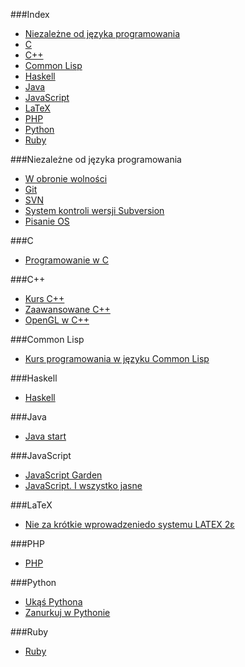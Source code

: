 ###Index
* [Niezależne od języka programowania](#niezale%C5%BCne-od-j%C4%99zyka-programowania)
* [C](#c)
* [C++](#c-1)
* [Common Lisp](#common-lisp)
* [Haskell](#haskell)
* [Java](#java)
* [JavaScript](#javascript)
* [LaTeX](#latex)
* [PHP](#php)
* [Python](#python)
* [Ruby](#ruby)


###Niezależne od języka programowania
* [W obronie wolności](http://stallman.helion.pl)
* [Git](http://pl.wikibooks.org/wiki/Git)
* [SVN](http://pl.wikibooks.org/wiki/Subversion)
* [System kontroli wersji Subversion](http://svnbook.opensys.pl)
* [Pisanie OS](http://pl.wikibooks.org/wiki/Pisanie_OS)


###C
* [Programowanie w C](http://upload.wikimedia.org/wikibooks/pl/6/6a/C.pdf)


###C++
* [Kurs C++](http://cpp0x.pl/kursy/Kurs-C++/1)
* [Zaawansowane C++](http://wazniak.mimuw.edu.pl/index.php?title=Zaawansowane_CPP)
* [OpenGL w C++](http://cpp0x.pl/kursy/Kurs-OpenGL-C++/)


###Common Lisp
* [Kurs programowania w języku Common Lisp](http://jcubic.pl/lisp_tutorial.php)


###Haskell
* [Haskell](http://pl.wikibooks.org/wiki/Haskell)


###Java
* [Java start](http://javastart.pl/)


###JavaScript
* [JavaScript Garden](http://bonsaiden.github.io/JavaScript-Garden/pl)
* [JavaScript. I wszystko jasne](http://www.bt4.pl/kursy/javascript/wszystko-jasne/)


###LaTeX
* [Nie za krótkie wprowadzeniedo systemu LATEX 2ε](http://www.ctan.org/tex-archive/info/lshort/polish)


###PHP
* [PHP](http://pl.wikibooks.org/wiki/PHP)


###Python
* [Ukąś Pythona](http://python.edu.pl/byteofpython/index.html)
* [Zanurkuj w Pythonie](http://pl.wikibooks.org/wiki/Zanurkuj_w_Pythonie)


###Ruby
* [Ruby](http://pl.wikibooks.org/wiki/Ruby)
